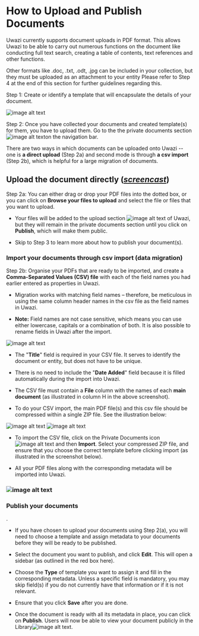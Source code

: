 # How to Upload and Publish Documents

Uwazi currently supports document uploads in PDF format. This allows Uwazi to be able to carry out numerous functions on the document like conducting full text search, creating a table of contents, text references and other functions.

Other formats like .doc, .txt, .odt, .jpg can be included in your collection, but they must be uploaded as an attachment to your entity Please refer to Step 4 at the end of this section for further guidelines regarding this.

Step 1: Create or identify a template that will encapsulate the details of your document.

![image alt text](images/image_31.png)

Step 2: Once you have collected your documents and created template(s) for them, you have to upload them. Go to the the private documents section ![image alt text](images/image_32.png)on the navigation bar.

There are two ways in which documents can be uploaded onto Uwazi -- one is **a direct upload** (Step 2a) and second mode is through **a csv import** (Step 2b), which is helpful for a large migration of documents.

## Upload the document directly ([*screencast*](https://drive.google.com/open?id=1HVadM8ZHQdlDVGq5LBO_3k1abperX_8G))

Step 2a: You can either drag or drop your PDF files into the dotted box, or you can click on **Browse your files to upload** and select the file or files that you want to upload.

- Your files will be added to the upload section ![image alt text](images/image_33.png) of Uwazi, but they will remain in the private documents section until you click on **Publish**, which will make them public.

- Skip to Step 3 to learn more about how to publish your document(s).

### Import your documents through csv import (data migration)

Step 2b: Organise your PDFs that are ready to be imported, and create a **Comma-Separated Values (CSV) file** with each of the field names you had earlier entered as properties in Uwazi.

- Migration works with matching field names – therefore, be meticulous in using the same column header names in the csv file as the field names in Uwazi.

- **Note:** Field names are not case sensitive, which means you can use either lowercase, capitals or a combination of both. It is also possible to rename fields in Uwazi after the import.

![image alt text](images/image_34.png)

- The "**Title**" field is required in your CSV file. It serves to identify the document or entity, but does not have to be unique.

- There is no need to include the "**Date Added**" field because it is filled automatically during the import into Uwazi.

- The CSV file must contain a **File** column with the names of each **main document** (as illustrated in column H in the above screenshot).

- To do your CSV import, the main PDF file(s) and this csv file should be compressed within a single ZIP file. See the illustration below:

![image alt text](images/image_35.png) ![image alt text](images/image_36.png)

- To import the CSV file, click on the Private Documents icon ![image alt text](images/image_37.png) and then **Import**. Select your compressed ZIP file, and ensure that you choose the correct template before clicking import (as illustrated in the screenshot below).

- All your PDF files along with the corresponding metadata will be imported into Uwazi.

### ![image alt text](images/image_38.png)

### Publish your documents

.

- If you have chosen to upload your documents using Step 2(a), you will need to choose a template and assign metadata to your documents before they will be ready to be published.

- Select the document you want to publish, and click **Edit**. This will open a sidebar (as outlined in the red box here).

- Choose the **Type** of template you want to assign it and fill in the corresponding metadata. Unless a specific field is mandatory, you may skip field(s) if you do not currently have that information or if it is not relevant.

- Ensure that you click **Save** after you are done.

- Once the document is ready with all its metadata in place, you can click on **Publish**. Users will now be able to view your document publicly in the Library![image alt text](images/image_39.png).
